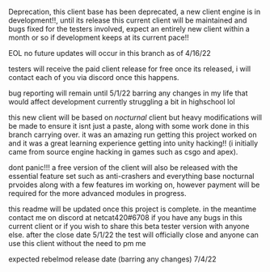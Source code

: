Deprecation, this client base has been deprecated, a new client engine is in development!!, until its release this current client will be maintained and bugs fixed for the testers involved, expect an entirely new client within a month or so if development keeps at its current pace!!

EOL no future updates will occur in this branch as of 4/16/22

testers will receive the paid client release for free once its released, i will contact each of you via discord once this happens.

bug reporting will remain until 5/1/22 barring any changes in my life that would affect development currently struggling a bit in highschool lol

this new client will be based on *nocturnal* client but heavy modifications will be made to ensure it isnt just a paste, along with some work done in this branch carrying over. it was an amazing run getting this project worked on and it was a great learning experience getting into unity hacking!! (i initially came from source engine hacking in games such as csgo and apex). 

dont panic!!! a free version of the client will also be released with the essential feature set such as anti-crashers and everything base nocturnal prvoides along with a few features im working on, however payment will be required for the more advanced modules in progress.

this readme will be updated once this project is complete. in the meantime contact me on discord at netcat420#6708 if you have any bugs in this current client or if you wish to share this beta tester version with anyone else. after the close date 5/1/22 the test will officially close and anyone can use this client without the need to pm me

expected rebelmod release date (barring any changes) 7/4/22

